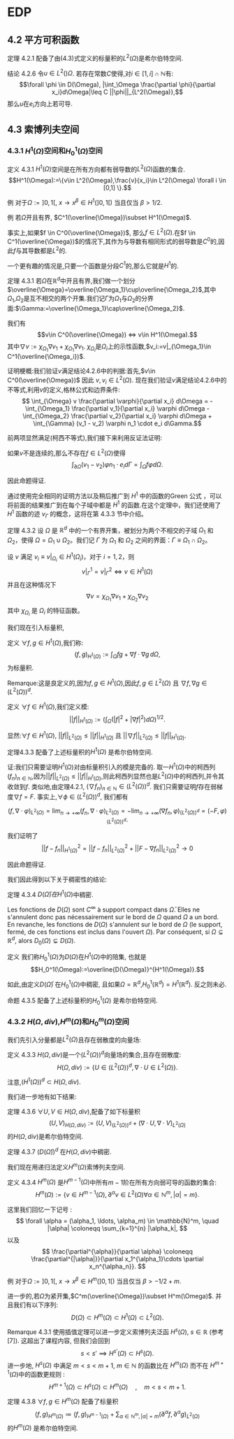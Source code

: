 # EDP
## 4.2 平方可积函数
定理 4.2.1 配备了由(4.3)式定义的标量积的$L^2(\Omega)$是希尔伯特空间.

结论 4.2.6 令$u \in L^2()\Omega$. 若存在常数$C$使得,对$i\in[1,i]\cap \mathbb N$有:
$$\forall \phi \in D(\Omega), |\int_\Omega \frac{\partial \phi}{\partial x_i}d\Omega|\leq C ||\phi||_{L^2(\Omega)},$$
那么$u$在$e_i$方向上若可导.
## 4.3 索博列夫空间
### 4.3.1 $H^1(\Omega)$空间和$H^1_0(\Omega)$空间
定义 4.3.1 $H^1(\Omega)$空间是在所有方向都有弱导数的$L^2(\Omega)$函数的集合.
$$H^1(\Omega):=\{v\in L^2(\Omega),\frac{v}{x_i}\in L^2(\Omega) \forall i \in [0,1] \}.$$

例 对于$\Omega:=]0,1[$, $x\to x^\beta \in H^1(]0,1[)$ 当且仅当 $\beta > 1/2.$

例 若$\Omega$开且有界, $C^1(\overline{\Omega})\subset H^1(\Omega)$. 

事实上,如果$f \in C^0(\overline{\Omega})$, 那么$f \in L^2(\Omega)$.在$f \in C^1(\overline{\Omega})$的情况下,其作为与导数有相同形式的弱导数是$C^0$的,因此$f$与其导数都是$L^2$的.

一个更有趣的情况是,只要一个函数是分段$C^1$的,那么它就是$H^1$的.

定理 4.3.1 若$\Omega$在$\mathbb R^d$中开且有界,我们做一个划分$\overline{\Omega}=\overline{\Omega_1}\cup\overline{\Omega_2}$,其中$\Omega_1$,$\Omega_2$是互不相交的两个开集.我们记$\Gamma$为$\Omega_1$与$\Omega_2$的分界面:$\Gamma:=\overline{\Omega_1}\cap\overline{\Omega_2}$.

我们有
$$v\in  C^0(\overline{\Omega}) ⇔ v\in H^1(\Omega).$$
其中$\nabla v :=\chi_{\Omega_1}\nabla v_1+\chi_{\Omega_1}\nabla v_1$. $\chi_{\Omega_i}$是$\Omega_i$上的示性函数,$v_i:=v|_{\Omega_1}\in C^1(\overline{\Omega_i})$.

证明梗概:我们验证$v$满足结论4.2.6中的判据:首先,$v\in  C^0(\overline{\Omega})$ 因此 $v,v_i \in L^2(\Omega)$. 现在我们验证$v$满足结论4.2.6中的不等式,利用$v$的定义,格林公式和边界条件:
$$
\int_{\Omega} v \frac{\partial \varphi}{\partial x_i} d\Omega = -\int_{\Omega_1} \frac{\partial v_1}{\partial x_i} \varphi d\Omega  - \int_{\Omega_2} \frac{\partial v_2}{\partial x_i} \varphi d\Omega + \int_{\Gamma} (v_1 - v_2) \varphi n_1 \cdot e_i d\Gamma.$$ 

前两项显然满足(柯西不等式),我们接下来利用反证法证明:

如果$v$不是连续的,那么不存在$f\in L^2(\Omega)$使得
$$\int_{\partial \Omega}(v_1-v_2)\varphi n_1\cdot e_i d\Gamma=\int_\Omega f \varphi d\Omega.$$

因此命题得证.

通过使用完全相同的证明方法以及稍后推广到 $H^1$ 中的函数的Green 公式 ，可以将前面的结果推广到在每个子域中都是 $H^1$ 的函数.在这个定理中，我们还使用了 $H^1$ 函数的迹 $v_\Gamma$ 的概念，这将在第 4.3.3 节中介绍。

定理 4.3.2 设 $\Omega$ 是 $\mathbb{R}^d$ 中的一个有界开集，被划分为两个不相交的子域 $\Omega_1$ 和 $\Omega_2$，使得 $\Omega = \Omega_1 \cup \Omega_2$。我们记 $\Gamma$ 为 $\Omega_1$ 和 $\Omega_2$ 之间的界面：$\Gamma \equiv \Omega_1 \cap \Omega_2$。

设 $v$ 满足 $v_i \equiv v|_{\Omega_i} \in H^1(\Omega_i)$，对于 $i = 1, 2$，则
$$
v|_{\Gamma}^1 = v|_{\Gamma}^2 \iff v \in H^1(\Omega)
$$
并且在这种情况下
$$
\nabla v = \chi_{\Omega_1} \nabla v_1 + \chi_{\Omega_2} \nabla v_2
$$
其中 $\chi_{\Omega_i}$ 是 $\Omega_i$ 的特征函数。

我们现在引入标量积,

定义 $\forall f, g \in H^1(\Omega)$,我们称: 
$$  (f, g)_{H^1(\Omega)} := \int_{\Omega} f g + \nabla f \cdot \nabla g \, d\Omega,
$$
为标量积.

Remarque:这是良定义的,因为$f,g\in H^1(\Omega)$,因此$f,g\in L^2(\Omega)$ 且 $\nabla f, \nabla g\in (L^2(\Omega))^d.$

定义 $\forall f \in H^1(\Omega)$,我们定义模: 
$$ || f||_{H^1(\Omega)} := (\int_{\Omega} (|f|^2  + |\nabla f |^2 )d\Omega)^{1/2}.
$$

显然:$\forall f \in H^1(\Omega)$, $|| f||_{L^2(\Omega)} \leq || f||_{H^1(\Omega)}$ 且 $|| \nabla f||_{L^2(\Omega)} \leq || f||_{H^1(\Omega)}$.

定理4.3.3 配备了上述标量积的$H^1(\Omega)$ 是希尔伯特空间.

证:我们只需要证明$H^1(\Omega)$对由标量积引入的模是完备的. 取一$H^1(\Omega)$中的柯西列$(f_n)_{n\in \mathbb N}$,因为$|| f||_{L^2(\Omega)} \leq || f||_{H^1(\Omega)}$,则此柯西列显然也是$L^2(\Omega)$中的柯西列,并令其收敛到$f$. 类似地,由定理4.2.1, $(\nabla f_n)_{n\in \mathbb N}\in (L^2(\Omega))^d$. 我们只需要证明$f$存在弱梯度$\nabla f = F$. 事实上,$\forall \phi \in (L^2(\Omega))^d$, 我们都有

$$
(f, \nabla \cdot \varphi)_{L^2(\Omega)}=\lim_{n\to+\infty}(f_n, \nabla \cdot \varphi)_{L^2(\Omega)}=-\lim_{n\to+\infty}(\nabla f_n, \varphi)_{(L^2(\Omega))^d}=(-F, \varphi)_{(L^2(\Omega))^d}.
$$

我们证明了
$$
||f-f_n||_{H^1(\Omega)}^2=||f-f_n||_{L^2(\Omega)}^2+||F-\nabla f_n||_{L^2(\Omega)}^2 \to 0
$$

因此命题得证.

我们因此得到以下关于稠密性的结论:

定理 4.3.4 $D(\bar \Omega) 在H^1(\Omega)$中稠密.

Les fonctions de $D(\Omega)$ sont $C^\infty$ à support compact dans $\bar \Omega$. Elles ne s'annulent donc pas nécessairement sur le bord de $\Omega$ quand $\Omega$ a un bord. En revanche, les fonctions de $D(\Omega)$ s'annulent sur le bord de $\Omega$ (le support, fermé, de ces fonctions est inclus dans l'ouvert $\Omega$). Par conséquent, si $\Omega \subsetneq \mathbb{R}^d$, alors $D_0(\Omega) \subsetneq D(\Omega)$.

定义 我们称$H_0^1(\Omega)$为$D(\Omega)$在$H^1(\Omega)$中的陪集, 也就是
$$H_0^1(\Omega):=\overline{D(\Omega)}^{H^1(\Omega)}.$$

如此,由定义$D(\bar \Omega)$ 在$H_0^1(\Omega)$中稠密, 且如果$\Omega=\mathbb R^d$,$H_0^1(\mathbb R^d)=H^1(\mathbb R^d).$ 反之则未必.

命题 4.3.5 配备了上述标量积的$H_0^1(\Omega)$ 是希尔伯特空间.

### 4.3.2 $H(\Omega,div)$,$H^m(\Omega)$和$H_0^m(\Omega)$空间

我们先引入分量都是$L^2(\Omega)$且存在弱散度的向量场:

定义 4.3.3 $H(\Omega,div)$是一个$(L^2(\Omega))^d$向量场的集合,且存在弱散度:
$$H(\Omega,div):=\{U\in (L^2(\Omega))^d, \nabla \cdot U \in L^2(\Omega) \}.$$

注意,$(H^1(\Omega))^d \subset H(\Omega,div).$

我们进一步地有如下结果:

定理 4.3.6 $\forall U,V \in H(\Omega,div)$,配备了如下标量积
$$(U,V)_{ H(\Omega,div)}:=(U,V)_{ (L^2(\Omega))^d}+(\nabla \cdot U,\nabla \cdot V)_{ L^2(\Omega)}$$
的$H(\Omega,div)$是希尔伯特空间.

定理 4.3.7 $(D(\bar \Omega))^d$ 在$H(\Omega,div)$中稠密.

我们现在用递归法定义$H^m(\Omega)$索博列夫空间.

定义 4.3.4 $H^m(\Omega)$ 是$H^{m-1}(\Omega)$中所有$m-1$阶在所有方向弱可导的函数的集合:
$$H^m(\Omega):=\{v\in H^{m-1}(\Omega),\partial^\alpha v \in L^2(\Omega)\forall \alpha \in \mathbb N ^m, |\alpha|=m\}.$$

这里我们回忆一下记号 :
$$
\forall \alpha = (\alpha_1, \ldots, \alpha_m) \in \mathbb{N}^m, \quad |\alpha| \coloneqq \sum_{k=1}^{n} |\alpha_k|,
$$
以及
$$
\frac{\partial^{\alpha}}{\partial \alpha} \coloneqq \frac{\partial^{|\alpha|}}{\partial x_1^{\alpha_1}\cdots \partial x_n^{\alpha_n}}.
$$

例 对于$\Omega:=]0,1[$, $x\to x^\beta \in H^m(]0,1[)$ 当且仅当 $\beta > - 1/2+m.$

进一步的,若$\Omega$为紧开集,$C^m(\overline{\Omega})\subset H^m(\Omega)$. 并且我们有以下序列:
$$D(\Omega)\subset H^m(\Omega)\subset H^1(\Omega)\subset L^2(\Omega).$$

Remarque 4.3.1 使用插值定理可以进一步定义索博列夫泛函 $H^s(\Omega)$, $s \in \mathbb{R}$ (参考 [7]). 这超出了课程内容, 但我们会回到
$$
s < s' \implies H^{s'}(\Omega) \subset H^s(\Omega).
$$
进一步地, $H^s(\Omega)$ 中满足 $m < s < m+1$, $m \in \mathbb{N}$ 的函数比在 $H^m(\Omega)$ 而不在 $H^{m+1}(\Omega)$中的函数更规则 :
$$
H^{m+1}(\Omega) \subset H^s(\Omega) \subset H^m(\Omega) \quad , \quad m < s < m+1.
$$

定理 4.3.8 $\forall f, g \in H^m(\Omega)$ 配备了标量积
$$
(f, g)_{H^m(\Omega)} \coloneqq (f, g)_{H^{m-1}(\Omega)} + \sum_{\alpha \in \mathbb{N}^m, |\alpha| = m} (\partial^\alpha f, \partial^\alpha g)_{L^2(\Omega)}
$$
的$H^m(\Omega)$ 是希尔伯特空间.

